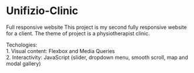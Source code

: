 # Unifizio-Clinic
Full responsive website
This project is my second fully responsive website for a client. The theme of project is a physiotherapist clinic.

Techologies:<br> 1. Visual content: Flexbox and Media Queries <br>
             2. Interactivity: JavaScript (slider, dropdown menu, smooth scroll, map and modal gallery)

           
